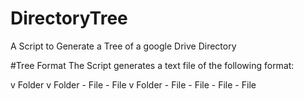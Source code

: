 # DirectoryTree
A Script to Generate a Tree of a google Drive Directory

#Tree Format
The Script generates a text file of the following format:

v Folder
    v Folder
        - File
        - File
    v Folder
        - File
        - File
    - File
    - File
